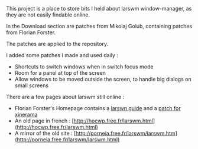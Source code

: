 This project is a place to store bits I held about larswm
window-manager, as they are not easily findable online.

In the Download section are patches from Mikolaj Golub, containing
patches from Florian Forster.

The patches are applied to the repository.

I added some patches I made and used daily :

+ Shortcuts to switch windows when in switch focus mode
+ Room for a panel at top of the screen
+ Allow windows to be moved outside the screen, to handle big dialogs on small screens

There are a few pages about larswm still online :

 * Florian Forster's Homepage contains a [larswn guide](http://verplant.org/larswm/) and a [patch for xinerama](http://verplant.org/larswm-xinerama.shtml)
 * An old page in french : [http://hocwp.free.fr/larswm.html](http://hocwp.free.fr/larswm.html)
 * A mirror of the old site : [http://porneia.free.fr/larswm/larswm.htm](http://porneia.free.fr/larswm/larswm.html)
